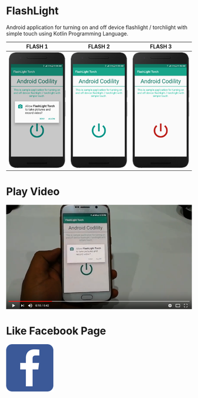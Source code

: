 # FlashLight
Android application for turning on and off device flashlight / torchlight with simple touch using Kotlin Programming Language.

FLASH 1     |  FLASH 2   |  FLASH 3 |
:----------:|:----------:|:---------:
![](https://github.com/AndroidCodility/FlashLight/blob/master/design/permission.png?raw=true)  |  ![](https://github.com/AndroidCodility/FlashLight/blob/master/design/off.png?raw=true) |  ![](https://github.com/AndroidCodility/FlashLight/blob/master/design/on.png?raw=true) 

# Play Video
[![](https://github.com/AndroidCodility/FlashLight/blob/master/design/flash_video.png?raw=true)](https://youtu.be/I7wGVrNmIak "Click here to watch")

# Like Facebook Page
[![](https://github.com/AndroidCodility/Barchart-Graph/blob/master/design/fb.png?raw=true)](https://www.facebook.com/androidcodility/ "Click here")
